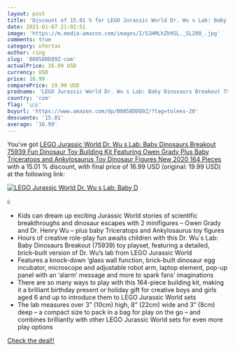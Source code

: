 ```yaml
---
layout: post
title: 'Discount of 15.01 % for LEGO Jurassic World Dr. Wu s Lab: Baby D'
date: 2021-01-07 21:02:51
image: 'https://m.media-amazon.com/images/I/51HMLhZb9SL._SL200_.jpg'
comments: true
category: ofertas
author: ring
slug: 'B0858DDQ9Z-com'
actualPrice: 16.99 USD
currency: USD
price: 16.99
comparePrice: 19.99 USD
prodname: 'LEGO Jurassic World Dr. Wu s Lab: Baby Dinosaurs Breakout 75939 Fun Dinosaur Toy Building Kit  Featuring Owen Grady  Plus Baby Triceratops and Ankylosaurus Toy Dinosaur Figures  New 2020  164 Pieces '
country: 'com'
flag: '🇺🇸'
buyurl: 'https://www.amazon.com/dp/B0858DDQ9Z/?tag=tolees-20'
descuento: '15.01'
average: '16.99'
---
```


You've got [LEGO Jurassic World Dr. Wu s Lab: Baby Dinosaurs Breakout 75939 Fun Dinosaur Toy Building Kit  Featuring Owen Grady  Plus Baby Triceratops and Ankylosaurus Toy Dinosaur Figures  New 2020  164 Pieces ](https://www.amazon.com/dp/B0858DDQ9Z/?tag=tolees-20) with a  15.01 % discount, with final price of 16.99 USD (original: 19.99 USD) at the following link:

[![LEGO Jurassic World Dr. Wu s Lab: Baby D](https://m.media-amazon.com/images/I/51HMLhZb9SL._SL200_.jpg)](https://www.amazon.com/dp/B0858DDQ9Z/?tag=tolees-20)

ℹ️:

- Kids can dream up exciting Jurassic World stories of scientific breakthroughs and dinosaur escapes with 2 minifigures – Owen Grady and Dr. Henry Wu – plus baby Triceratops and Ankylosaurus toy figures
- Hours of creative role-play fun awaits children with this Dr. Wu´s Lab: Baby Dinosaurs Breakout (75939) toy playset, featuring a detailed, brick-built version of Dr. Wu’s lab from LEGO Jurassic World
- Features a knock-down ‘glass wall function, brick-built dinosaur egg incubator, microscope and adjustable robot arm, laptop element, pop-up panel with an ‘alarm’ message and more to spark fans’ imaginations
- There are so many ways to play with this 164-piece building kit, making it a brilliant birthday present or holiday gift for creative boys and girls aged 6 and up to introduce them to LEGO Jurassic World sets
- The lab measures over 3” (10cm) high, 8” (22cm) wide and 3” (8cm) deep – a compact size to pack in a bag for play on the go – and combines brilliantly with other LEGO Jurassic World sets for even more play options

[Check the deal!!](https://www.amazon.com/dp/B0858DDQ9Z/?tag=tolees-20)

